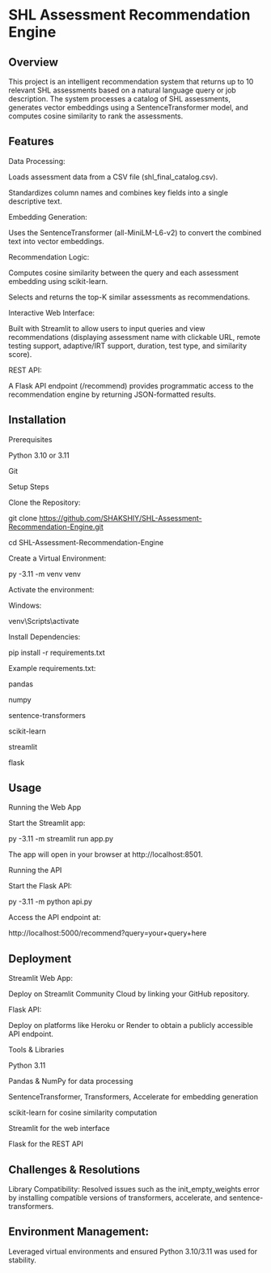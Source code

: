 # SHL Assessment Recommendation Engine
## Overview
This project is an intelligent recommendation system that returns up to 10 relevant SHL assessments based on a natural language query or job description. The system processes a catalog of SHL assessments, generates vector embeddings using a SentenceTransformer model, and computes cosine similarity to rank the assessments.

## Features
Data Processing:

Loads assessment data from a CSV file (shl_final_catalog.csv).

Standardizes column names and combines key fields into a single descriptive text.

Embedding Generation:

Uses the SentenceTransformer (all-MiniLM-L6-v2) to convert the combined text into vector embeddings.

Recommendation Logic:

Computes cosine similarity between the query and each assessment embedding using scikit-learn.

Selects and returns the top-K similar assessments as recommendations.

Interactive Web Interface:

Built with Streamlit to allow users to input queries and view recommendations (displaying assessment name with clickable URL, remote testing support, adaptive/IRT support, duration, test type, and similarity score).

REST API:

A Flask API endpoint (/recommend) provides programmatic access to the recommendation engine by returning JSON-formatted results.

## Installation
Prerequisites

Python 3.10 or 3.11

Git

Setup Steps

Clone the Repository:

git clone https://github.com/SHAKSHIY/SHL-Assessment-Recommendation-Engine.git

cd SHL-Assessment-Recommendation-Engine

Create a Virtual Environment:

py -3.11 -m venv venv

Activate the environment:

Windows:

venv\Scripts\activate

Install Dependencies:

pip install -r requirements.txt

Example requirements.txt:

pandas

numpy

sentence-transformers

scikit-learn

streamlit

flask

## Usage
Running the Web App

Start the Streamlit app:

py -3.11 -m streamlit run app.py

The app will open in your browser at http://localhost:8501.

Running the API

Start the Flask API:

py -3.11 -m python api.py

Access the API endpoint at:

http://localhost:5000/recommend?query=your+query+here

## Deployment

Streamlit Web App:

Deploy on Streamlit Community Cloud by linking your GitHub repository.

Flask API:

Deploy on platforms like Heroku or Render to obtain a publicly accessible API endpoint.

Tools & Libraries

Python 3.11

Pandas & NumPy for data processing

SentenceTransformer, Transformers, Accelerate for embedding generation

scikit-learn for cosine similarity computation

Streamlit for the web interface

Flask for the REST API

## Challenges & Resolutions
Library Compatibility:
Resolved issues such as the init_empty_weights error by installing compatible versions of transformers, accelerate, and sentence-transformers.

## Environment Management:
Leveraged virtual environments and ensured Python 3.10/3.11 was used for stability.
